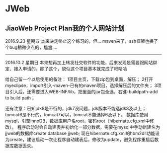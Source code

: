 # JWeb
JiaoWeb Project Plan我的个人网站计划
-------------------
2016.9.23 星期五
本来决定终止这个练习的，但...
maven来了，ssh框架也换了个bug稍微少点的，尴尬....

------------------------------
2016.10.2   星期日
本来想再加上转发社交软件的功能，后来发现是需要跟网站绑定、接入申请的。除了这个，貌似这个项目基本就完成了吧哈哈


给自己留一个以后使用的备注：
1项目主页，下载zip包到桌面，解压；
2打开myeclipse，import引入-maven-已有的maven项目，选择解压后的文件夹；
3项目引入后，还需要进入WEB-INF/lib，把里面的jar包全选，右键-buildpath-add to build path；
  
  还有注意：已知jdk8是不行的，jdk7没问题，jdk版本不能选jdk8及以上；tomcat6是不行的，tomcat7可以，tomcat不能选择6及以下。
          数据库使用mysql，引擎innoDB，数据库用户名root，密码root（hibernate.cfg.xml中修改）。
          程序启动时会自动建表并初始化一部分数据，需要在mysql中手动新建名为jjweb的数据库create database jjweb;
          现在hibernate.cfg.xml的hbm2dll功能设为create，建议启动一次让程序自动建表后，修改为update，避免程序重启后数据库数据丢失。
